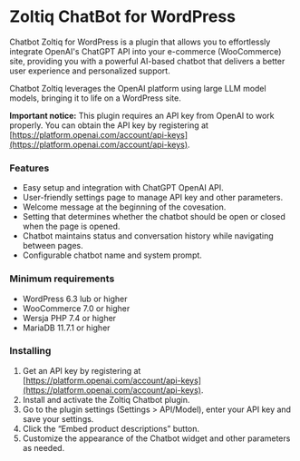 # Zoltiq ChatBot for WordPress

Chatbot Zoltiq for WordPress is a plugin that allows you to effortlessly integrate OpenAI's ChatGPT API into your e-commerce (WooCommerce) site, providing you with a powerful AI-based chatbot that delivers a better user experience and personalized support.

Chatbot Zoltiq leverages the OpenAI platform using large LLM model models, bringing it to life on a WordPress site.

**Important notice:** This plugin requires an API key from OpenAI to work properly. You can obtain the API key by registering at  [https://platform.openai.com/account/api-keys](https://platform.openai.com/account/api-keys).

### Features

*   Easy setup and integration with ChatGPT OpenAI API.
*   User-friendly settings page to manage API key and other parameters.
*   Welcome message at the beginning of the covesation.
*   Setting that determines whether the chatbot should be open or closed when the page is opened.
*   Chatbot maintains status and conversation history while navigating between pages.
*   Configurable chatbot name and system prompt.

### Minimum requirements

*   WordPress 6.3 lub or higher
*   WooCommerce 7.0 or higher
*   Wersja PHP 7.4 or higher
*   MariaDB 11.7.1 or higher

### Installing

1.  Get an API key by registering at  [https://platform.openai.com/account/api-keys](https://platform.openai.com/account/api-keys).
2.  Install and activate the Zoltiq Chatbot plugin.
3.  Go to the plugin settings (Settings &gt; API/Model), enter your API key and save your settings.
4.  Click the “Embed product descriptions” button.
5.  Customize the appearance of the Chatbot widget and other parameters as needed.
